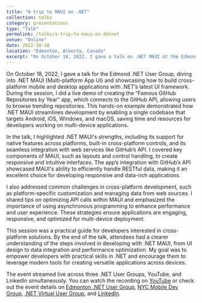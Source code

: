 ```yaml
---
title: "A trip to MAUI on .NET"
collection: talks
category: presentations
type: "Talk"
permalink: /talks/a-trip-to-maui-on-dotnet
venue: "Online"
date: 2022-10-18
location: "Edmonton, Alberta, Canada"
excerpt: "On October 18, 2022, I gave a talk on .NET MAUI at the Edmond .NET User Group, where I demonstrated how to build a “Famous GitHub Repositories by Year” app that connects to GitHub’s API. During the presentation, I showcased how .NET MAUI allows developers to create cross-platform applications for Android, iOS, Windows, and macOS using a single codebase, simplifying the development process. By diving into the app’s integration with GitHub’s API, I highlighted .NET MAUI’s capability to effectively handle RESTful data, giving attendees a clear understanding of the practical steps involved in creating responsive, multi-device applications with the framework."
---
```


On October 18, 2022, I gave a talk for the Edmond .NET User Group, diving into .NET MAUI (Multi-platform App UI) and showcasing how to build cross-platform mobile and desktop applications with .NET’s latest UI framework. During the session, I did a live demo of creating the “Famous GitHub Repositories by Year” app, which connects to the GitHub API, allowing users to browse trending repositories. This hands-on example demonstrated how .NET MAUI streamlines development by enabling a single codebase that targets Android, iOS, Windows, and macOS, saving time and resources for developers working on multi-device applications.

In the talk, I highlighted .NET MAUI's strengths, including its support for native features across platforms, built-in cross-platform controls, and its seamless integration with web services like GitHub’s API. I covered key components of MAUI, such as layouts and control handling, to create responsive and intuitive interfaces. The app’s integration with GitHub’s API showcased MAUI's ability to efficiently handle RESTful data, making it an excellent choice for developing responsive and data-rich applications.

I also addressed common challenges in cross-platform development, such as platform-specific customization and managing data from web sources. I shared tips on optimizing API calls within MAUI and emphasized the importance of using asynchronous programming to enhance performance and user experience. These strategies ensure applications are engaging, responsive, and optimized for multi-device deployment.

This session was a practical guide for developers interested in cross-platform solutions. By the end of the talk, attendees had a clearer understanding of the steps involved in developing with .NET MAUI, from UI design to data integration and performance optimization. My goal was to empower developers with practical skills in .NET and encourage them to leverage modern tools for creating versatile applications across devices.

The event streamed live across three .NET User Groups, YouTube, and LinkedIn simultaneously. You can watch the recording on [YouTube](https://www.youtube.com/live/DBkgipvL6ak) or check out the event details on [Edmonton .NET User Group](https://www.meetup.com/edmonton-net-user-group/events/289025527), [NYC Mobile Dev Group](https://www.meetup.com/nycmobiledev/events/289075752), [.NET Virtual User Group](https://www.meetup.com/dotnet-virtual-user-group/events/289075904), and [LinkedIn](https://www.linkedin.com/events/6988208901955420160).